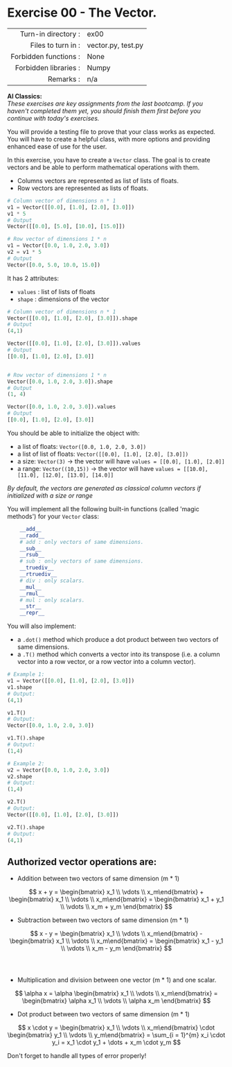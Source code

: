 # Exercise 00 - The Vector.

|                         |                     |
| -----------------------:| ------------------- |
|   Turn-in directory :   |  ex00               |
|   Files to turn in :    |  vector.py, test.py |
|   Forbidden functions : |  None               |
|   Forbidden libraries : |  Numpy              |
|   Remarks :             |  n/a                |

 **AI Classics:**   
*These exercises are key assignments from the last bootcamp. If you haven't completed them yet, you should finish them first before you continue with today's exercises.*

You will provide a testing file to prove that your class works as expected.  
You will have to create a helpful class, with more options and providing enhanced ease of use for the user.

In this exercise, you have to create a `Vector` class. The goal is to create vectors and be able to perform mathematical operations with them.
- Columns vectors are represented as list of lists of floats.
- Row vectors are represented as lists of floats.

```py
# Column vector of dimensions n * 1
v1 = Vector([[0.0], [1.0], [2.0], [3.0]])
v1 * 5
# Output
Vector([[0.0], [5.0], [10.0], [15.0]])

# Row vector of dimensions 1 * n
v1 = Vector([0.0, 1.0, 2.0, 3.0])
v2 = v1 * 5
# Output
Vector([0.0, 5.0, 10.0, 15.0])
```

It has 2 attributes:  
* `values` : list of lists of floats 
* `shape` : dimensions of the vector  
```py
# Column vector of dimensions n * 1
Vector([[0.0], [1.0], [2.0], [3.0]]).shape
# Output
(4,1)

Vector([[0.0], [1.0], [2.0], [3.0]]).values
# Output
[[0.0], [1.0], [2.0], [3.0]]


# Row vector of dimensions 1 * n
Vector([0.0, 1.0, 2.0, 3.0]).shape
# Output
(1, 4) 

Vector([0.0, 1.0, 2.0, 3.0]).values
# Output
[[0.0], [1.0], [2.0], [3.0]] 
```

You should be able to initialize the object with:
* a list of floats: `Vector([0.0, 1.0, 2.0, 3.0])`  
* a list of list of floats: `Vector([[0.0], [1.0], [2.0], [3.0]])`  
* a size: `Vector(3)` -> the vector will have `values = [[0.0], [1.0], [2.0]]`
* a range: `Vector((10,15))` -> the vector will have `values = [[10.0], [11.0], [12.0], [13.0], [14.0]]`

*By default, the vectors are generated as classical column vectors if initialized with a size or range*

You will implement all the following built-in functions (called 'magic methods') for your `Vector` class:

```py
    __add__
    __radd__
    # add : only vectors of same dimensions.
    __sub__
    __rsub__
    # sub : only vectors of same dimensions.
    __truediv__
    __rtruediv__
    # div : only scalars.
    __mul__
    __rmul__
    # mul : only scalars.
    __str__
    __repr__
```

You will also implement: 
* a `.dot()` method which produce a dot product between two vectors of same dimensions.
* a `.T()` method which converts a vector into its transpose
(i.e. a column vector into a row vector, or a row vector into a column vector). 

```py
# Example 1:
v1 = Vector([[0.0], [1.0], [2.0], [3.0]])
v1.shape
# Output:
(4,1)

v1.T()
# Output:
Vector([0.0, 1.0, 2.0, 3.0])

v1.T().shape
# Output:
(1,4)

# Example 2:
v2 = Vector([0.0, 1.0, 2.0, 3.0])
v2.shape
# Output:
(1,4)

v2.T()
# Output:
Vector([[0.0], [1.0], [2.0], [3.0]])

v2.T().shape
# Output:
(4,1)
```

## Authorized vector operations are:  

- Addition between two vectors of same dimension (m * 1)

$$
x + y = 
\begin{bmatrix} x_1 \\ \vdots \\ x_m\end{bmatrix} + 
\begin{bmatrix} x_1 \\ \vdots \\ x_m\end{bmatrix} 
= \begin{bmatrix} x_1 + y_1 \\ \vdots \\ x_m + y_m \end{bmatrix}
$$  

- Subtraction between two vectors of same dimension (m * 1)

$$
x - y = 
\begin{bmatrix} x_1 \\ \vdots \\ x_m\end{bmatrix} - 
\begin{bmatrix} x_1 \\ \vdots \\ x_m\end{bmatrix} 
= \begin{bmatrix} x_1 - y_1 \\ \vdots \\ x_m - y_m \end{bmatrix}
$$  
​
- Multiplication and division between one vector (m * 1) and one scalar.

$$
\alpha x = \alpha \begin{bmatrix} x_1 \\ \vdots \\ x_m\end{bmatrix}  = 
\begin{bmatrix} \alpha x_1 \\ \vdots \\ \alpha x_m \end{bmatrix}
$$  

- Dot product between two vectors of same dimension (m * 1)  

$$
x \cdot y = \begin{bmatrix} x_1 \\ \vdots \\ x_m\end{bmatrix} 
\cdot 
\begin{bmatrix} y_1 \\ \vdots \\ y_m\end{bmatrix} = 
\sum_{i = 1}^{m} x_i \cdot y_i =  x_1 \cdot y_1 + \dots + x_m \cdot y_m 
$$  

Don't forget to handle all types of error properly!